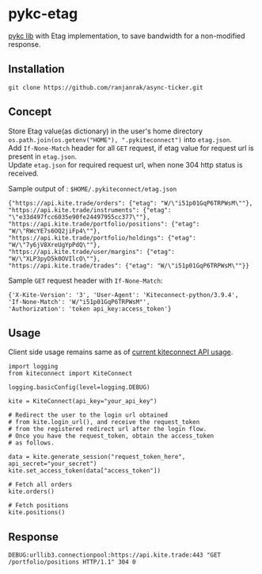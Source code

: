 # pykc-etag
[pykc lib](https://kite.trade/docs/connect/v3/websocket/) with Etag implementation, to save bandwidth for a non-modified response.
## Installation
```
git clone https://github.com/ranjanrak/async-ticker.git
```
## Concept
Store Etag value(as dictionary) in the user's home directory `os.path.join(os.getenv("HOME"), ".pykiteconnect")` into `etag.json`.<br> 
Add `If-None-Match` header for all `GET` request, if etag value for request url is present in `etag.json`.</br> 
Update `etag.json` for required request url, when none 304 http status is received.

Sample output of : `$HOME/.pykiteconnect/etag.json`
```
{"https://api.kite.trade/orders": {"etag": "W/\"i51p01GqP6TRPWsM\""}, 
"https://api.kite.trade/instruments": {"etag": "\"e33d497fcc6035e90fe24497955cc377\""}, 
"https://api.kite.trade/portfolio/positions": {"etag": "W/\"RWcYE7s6OQ2jiFp4\""}, 
"https://api.kite.trade/portfolio/holdings": {"etag": "W/\"7y6jV8XreUgYpPdQ\""},
"https://api.kite.trade/user/margins": {"etag": "W/\"XLP3pyD5k0OVIlcO\""}, 
"https://api.kite.trade/trades": {"etag": "W/\"i51p01GqP6TRPWsM\""}}
```
Sample `GET` request header with `If-None-Match`:
```
{'X-Kite-Version': '3', 'User-Agent': 'Kiteconnect-python/3.9.4', 
'If-None-Match': 'W/"i51p01GqP6TRPWsM"', 
'Authorization': 'token api_key:access_token'}
```

## Usage
Client side usage remains same as of [current kiteconnect API usage](https://github.com/zerodha/pykiteconnect#api-usage). 

```
import logging
from kiteconnect import KiteConnect

logging.basicConfig(level=logging.DEBUG)

kite = KiteConnect(api_key="your_api_key")

# Redirect the user to the login url obtained
# from kite.login_url(), and receive the request_token
# from the registered redirect url after the login flow.
# Once you have the request_token, obtain the access_token
# as follows.

data = kite.generate_session("request_token_here", api_secret="your_secret")
kite.set_access_token(data["access_token"])

# Fetch all orders
kite.orders()

# Fetch positions
kite.positions()
```

## Response

```
DEBUG:urllib3.connectionpool:https://api.kite.trade:443 "GET /portfolio/positions HTTP/1.1" 304 0
```
